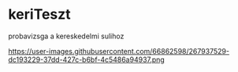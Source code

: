 # keriTeszt
probavizsga a kereskedelmi sulihoz

https://user-images.githubusercontent.com/66862598/267937529-dc193229-37dd-427c-b6bf-4c5486a94937.png

